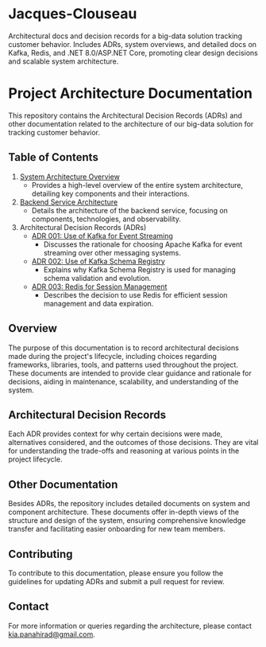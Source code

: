 # Jacques-Clouseau
Architectural docs and decision records for a big-data solution tracking customer behavior. Includes ADRs, system overviews, and detailed docs on Kafka, Redis, and .NET 8.0/ASP.NET Core, promoting clear design decisions and scalable system architecture.

# Project Architecture Documentation

This repository contains the Architectural Decision Records (ADRs) and other documentation related to the architecture of our big-data solution for tracking customer behavior.

## Table of Contents

1. [System Architecture Overview](docs/System_Architecture_Overview.md)
   - Provides a high-level overview of the entire system architecture, detailing key components and their interactions.
2. [Backend Service Architecture](docs/Backend_Service_Architecture.md)
   - Details the architecture of the backend service, focusing on components, technologies, and observability.
3. Architectural Decision Records (ADRs)
   - [ADR 001: Use of Kafka for Event Streaming](docs/ADR_001.md)
     - Discusses the rationale for choosing Apache Kafka for event streaming over other messaging systems.
   - [ADR 002: Use of Kafka Schema Registry](docs/ADR_002.md)
     - Explains why Kafka Schema Registry is used for managing schema validation and evolution.
   - [ADR 003: Redis for Session Management](docs/ADR_003.md)
     - Describes the decision to use Redis for efficient session management and data expiration.

## Overview

The purpose of this documentation is to record architectural decisions made during the project's lifecycle, including choices regarding frameworks, libraries, tools, and patterns used throughout the project. These documents are intended to provide clear guidance and rationale for decisions, aiding in maintenance, scalability, and understanding of the system.

## Architectural Decision Records

Each ADR provides context for why certain decisions were made, alternatives considered, and the outcomes of those decisions. They are vital for understanding the trade-offs and reasoning at various points in the project lifecycle.

## Other Documentation

Besides ADRs, the repository includes detailed documents on system and component architecture. These documents offer in-depth views of the structure and design of the system, ensuring comprehensive knowledge transfer and facilitating easier onboarding for new team members.

## Contributing

To contribute to this documentation, please ensure you follow the guidelines for updating ADRs and submit a pull request for review.

## Contact

For more information or queries regarding the architecture, please contact [kia.panahirad@gmail.com](mailto:kia.panahirad@gmail.com).
